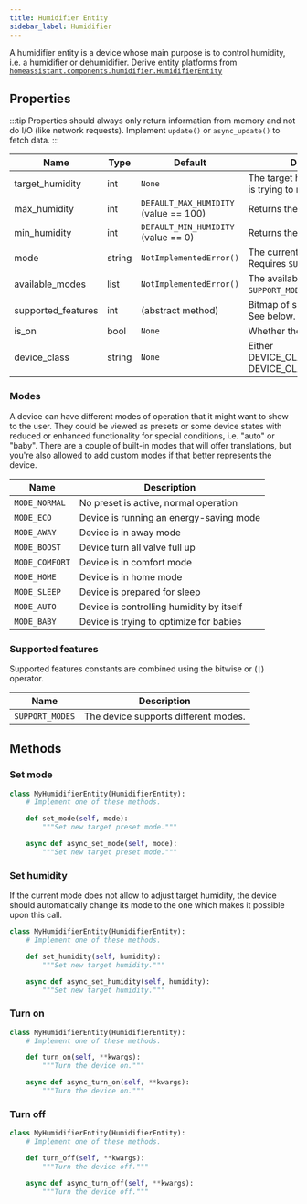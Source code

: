 ```yaml
---
title: Humidifier Entity
sidebar_label: Humidifier
---
```


A humidifier entity is a device whose main purpose is to control humidity, i.e. a humidifier or dehumidifier. Derive entity platforms from [`homeassistant.components.humidifier.HumidifierEntity`](https://github.com/home-assistant/core/blob/dev/homeassistant/components/humidifier/__init__.py)

## Properties

:::tip
Properties should always only return information from memory and not do I/O (like network requests). Implement `update()` or `async_update()` to fetch data.
:::

| Name                    | Type   | Default                               | Description                                                                               |
| ----------------------- | ------ | ------------------------------------------------- | ----------------------------------------------------------------------------------------- |
| target_humidity         | int    | `None`                                | The target humidity the device is trying to reach.                                        |
| max_humidity            | int    | `DEFAULT_MAX_HUMIDITY` (value == 100) | Returns the maximum humidity.                                                             |
| min_humidity            | int    | `DEFAULT_MIN_HUMIDITY` (value == 0)   | Returns the minimum humidity.                                                             |
| mode                    | string | `NotImplementedError()`               | The current active preset. Requires `SUPPORT_MODES`.                                      |
| available_modes         | list   | `NotImplementedError()`               | The available modes. Requires `SUPPORT_MODES`.                                            |
| supported_features      | int    | (abstract method)                     | Bitmap of supported features. See below.                                                  |
| is_on                   | bool   | `None`                                | Whether the device is on or off.                                                          |
| device_class            | string | `None`                                | Either DEVICE_CLASS_HUMIDIFIER or DEVICE_CLASS_DEHUMIDIFIER                               |

### Modes

A device can have different modes of operation that it might want to show to the user. They could be viewed as presets or some device states with reduced or enhanced functionality for special conditions, i.e. "auto" or "baby". There are a couple of built-in modes that will offer translations, but you're also allowed to add custom modes if that better represents the device.

| Name           | Description                              |
| -------------- | ---------------------------------------  |
| `MODE_NORMAL`  | No preset is active, normal operation    |
| `MODE_ECO`     | Device is running an energy-saving mode  |
| `MODE_AWAY`    | Device is in away mode                   |
| `MODE_BOOST`   | Device turn all valve full up            |
| `MODE_COMFORT` | Device is in comfort mode                |
| `MODE_HOME`    | Device is in home mode                   |
| `MODE_SLEEP`   | Device is prepared for sleep             |
| `MODE_AUTO`    | Device is controlling humidity by itself |
| `MODE_BABY`    | Device is trying to optimize for babies  |

### Supported features

Supported features constants are combined using the bitwise or (`|`) operator.

| Name                      | Description                                |
| ------------------------- | ------------------------------------------ |
| `SUPPORT_MODES`           | The device supports different modes.       |


## Methods

### Set mode

```python
class MyHumidifierEntity(HumidifierEntity):
    # Implement one of these methods.

    def set_mode(self, mode):
        """Set new target preset mode."""

    async def async_set_mode(self, mode):
        """Set new target preset mode."""
```

### Set humidity

If the current mode does not allow to adjust target humidity, the device should automatically change its mode to the one which makes it possible upon this call.

```python
class MyHumidifierEntity(HumidifierEntity):
    # Implement one of these methods.

    def set_humidity(self, humidity):
        """Set new target humidity."""

    async def async_set_humidity(self, humidity):
        """Set new target humidity."""
```

### Turn on

```python
class MyHumidifierEntity(HumidifierEntity):
    # Implement one of these methods.

    def turn_on(self, **kwargs):
        """Turn the device on."""

    async def async_turn_on(self, **kwargs):
        """Turn the device on."""
```

### Turn off

```python
class MyHumidifierEntity(HumidifierEntity):
    # Implement one of these methods.

    def turn_off(self, **kwargs):
        """Turn the device off."""

    async def async_turn_off(self, **kwargs):
        """Turn the device off."""
```
